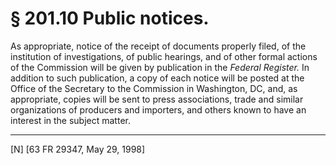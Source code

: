 # § 201.10   Public notices.

As appropriate, notice of the receipt of documents properly filed, of the institution of investigations, of public hearings, and of other formal actions of the Commission will be given by publication in the _Federal Register._ In addition to such publication, a copy of each notice will be posted at the Office of the Secretary to the Commission in Washington, DC, and, as appropriate, copies will be sent to press associations, trade and similar organizations of producers and importers, and others known to have an interest in the subject matter.



---

[N] [63 FR 29347, May 29, 1998]




